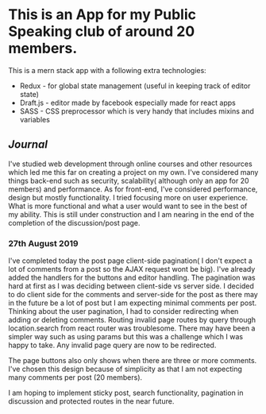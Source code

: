 
<h1>This is an App for my Public Speaking club of around 20 members.</h1>

This is a mern stack app with a following extra technologies:

<ul>
<li>Redux - for global state management (useful in keeping track of editor state)</li>
<li>Draft.js - editor made by facebook especially made for react apps</li>
<li>SASS - CSS preprocessor which is very handy that includes mixins and variables</li>
</ul>

<i><h2>Journal</h2></i>
I've studied web development through online courses and other resources which led me this far on creating a project on my own. I've considered many things back-end such as security, scalability( although only an app for 20 members) and performance.
As for front-end, I've considered performance, design but mostly functionality. I tried focusing more on user experience. What is more functional and what a user would want to see in the best of my ability.
This is still under construction and I am nearing in the end of the completion of the discussion/post page.

<h3>27th August 2019 </h3>
I've completed today the post page client-side pagination( I don't expect a lot of comments from a post so the AJAX request wont be big). I've already added the handlers for the buttons and editor handling.
The pagination was hard at first as I was deciding between client-side vs server side. I decided to do client side for the comments and server-side for the post as there may in the future be  a lot of post but I am expecting minimal comments per post.
Thinking about the user pagination, I had to consider redirecting when adding or deleting comments. Routing invalid page routes by query through location.search from react router was troublesome.
There may have been a simpler way such as using params but this was a challenge which I was happy to take. Any invalid page query are now to be redirected.

The page buttons also only shows when there are three or more comments. I've chosen this design because of simplicity as that I am not expecting many comments per post (20 members).

I am hoping to implement sticky post, search functionality, pagination in discussion and protected routes in the near future.


